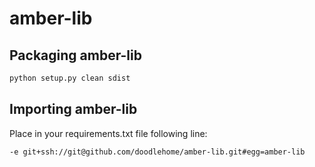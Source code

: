 amber-lib
=========

Packaging amber-lib
-------------------

```bash
python setup.py clean sdist
```


Importing amber-lib
-------------------

Place in your requirements.txt file following line:

```bash
-e git+ssh://git@github.com/doodlehome/amber-lib.git#egg=amber-lib
```

